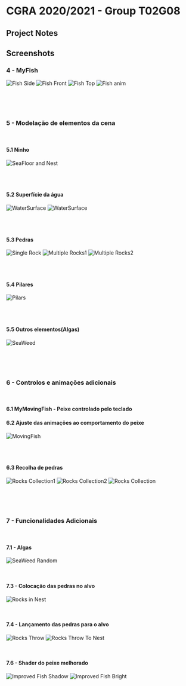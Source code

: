 # CGRA 2020/2021 - Group T02G08

## Project Notes



## Screenshots

### 4 - MyFish

![Fish Side](screenshots/proj-t2g8-1_3.png)
![Fish Front](screenshots/proj-t2g8-1_2.png)
![Fish Top](screenshots/proj-t2g8-1_1.png)
![Fish anim](screenshots/proj-t2g8-1.gif)

<br/><br/><br/>



### 5 - Modelação de elementos da cena

<br/>

#### 5.1  Ninho

![SeaFloor and Nest](screenshots/proj-t2g8-2.png)

<br/><br/>

#### 5.2  Superfície da água

![WaterSurface](screenshots/proj-t2g8-3.png)
![WaterSurface](screenshots/proj-t2g8-3.gif)

<br/><br/>

#### 5.3  Pedras

![Single Rock](screenshots/proj-t2g8-4_1.png)
![Multiple Rocks1](screenshots/proj-t2g8-4_2.png)
![Multiple Rocks2](screenshots/proj-t2g8-4_3.png)

<br/><br/>

#### 5.4  Pilares

![Pilars](screenshots/proj-t2g8-5.png)

<br/><br/>

#### 5.5  Outros elementos(Algas)

![SeaWeed](screenshots/proj-t2g8-6.png)

<br/><br/><br/>



### 6 - Controlos e animações adicionais

<br/>

#### 6.1 MyMovingFish - Peixe controlado pelo teclado
#### 6.2 Ajuste das animações ao comportamento do peixe

![MovingFish](screenshots/proj-t2g8-7_1.gif)

<br/><br/>

#### 6.3 Recolha de pedras

![Rocks Collection1](screenshots/proj-t2g8-7_31.png)
![Rocks Collection2](screenshots/proj-t2g8-7_32.png)
![Rocks Collection](screenshots/proj-t2g8-7_3.gif)

<br/><br/><br/>




### 7 - Funcionalidades Adicionais

<br/>

#### 7.1 - Algas

![SeaWeed Random](screenshots/proj-t2g8-8_1.png)

<br/>

#### 7.3 - Colocação das pedras no alvo

![Rocks in Nest](screenshots/proj-t2g8-8_3.png)

<br/>

#### 7.4 - Lançamento das pedras para o alvo

![Rocks Throw](screenshots/proj-t2g8-8_41.gif)
![Rocks Throw To Nest](screenshots/proj-t2g8-8_42.gif)

<br/>

#### 7.6 - Shader do peixe melhorado

![Improved Fish Shadow](screenshots/proj-t2g8-8_61.png)
![Improved Fish Bright](screenshots/proj-t2g8-8_62.png)




